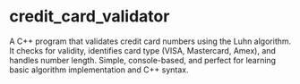 # credit_card_validator
A C++ program that validates credit card numbers using the Luhn algorithm. It checks for validity, identifies card type (VISA, Mastercard, Amex), and handles number length. Simple, console-based, and perfect for learning basic algorithm implementation and C++ syntax.
